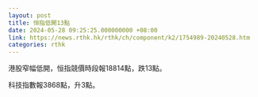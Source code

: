 ```yaml
---
layout: post
title: 恒指低開13點
date: 2024-05-28 09:25:25.000000000 +08:00
link: https://news.rthk.hk/rthk/ch/component/k2/1754989-20240528.htm
categories: rthk
---
```


港股窄幅低開，恒指競價時段報18814點，跌13點。

科技指數報3868點，升3點。
